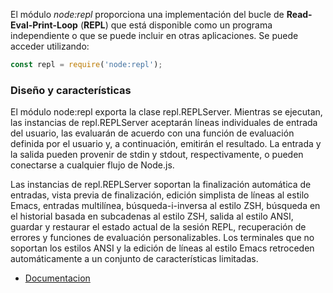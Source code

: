 El módulo _node:repl_ proporciona una implementación del bucle de **Read-Eval-Print-Loop** (**REPL**) que está disponible como un programa independiente o que se puede incluir en otras aplicaciones. Se puede acceder utilizando:

```js
const repl = require('node:repl');
```

### Diseño y características 

El módulo node:repl exporta la clase repl.REPLServer. Mientras se ejecutan, las instancias de repl.REPLServer aceptarán líneas individuales de entrada del usuario, las evaluarán de acuerdo con una función de evaluación definida por el usuario y, a continuación, emitirán el resultado. La entrada y la salida pueden provenir de stdin y stdout, respectivamente, o pueden conectarse a cualquier flujo de Node.js.

Las instancias de repl.REPLServer soportan la finalización automática de entradas, vista previa de finalización, edición simplista de líneas al estilo Emacs, entradas multilínea, búsqueda-i-inversa al estilo ZSH, búsqueda en el historial basada en subcadenas al estilo ZSH, salida al estilo ANSI, guardar y restaurar el estado actual de la sesión REPL, recuperación de errores y funciones de evaluación personalizables. Los terminales que no soportan los estilos ANSI y la edición de líneas al estilo Emacs retroceden automáticamente a un conjunto de características limitadas.

- [Documentacion](https://nodejs.org/api/repl.html#repl_repl)